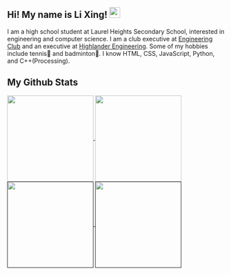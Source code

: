 ## Hi! My name is Li Xing! <img src="https://github.com/lixingyin/lixingyin/assets/114456809/5725c31a-df62-4e4b-bec4-bdefa7d00ce7" width="25" height="25">

I am a high school student at Laurel Heights Secondary School, interested in engineering and computer science. I am a club executive at [Engineering Club](https://www.instagram.com/lhssengineering/) and an executive at [Highlander Engineering](https://www.highlanderengineering.ca/). Some of my hobbies include tennis🎾 and badminton🏸. I know HTML, CSS, JavaScript, Python, and C++(Processing).

## My Github Stats

<a href="https://github.com/anuraghazra/github-readme-stats#gh-dark-mode-only">
  <img height=200 align="center" src="https://github-readme-stats.vercel.app/api?username=lixingyin&show_icons=true&theme=dark#gh-dark-mode-only" />
</a>
<a href="https://github.com/anuraghazra/github-readme-stats#gh-light-mode-only">
  <img height=200 align="center" src="https://github-readme-stats.vercel.app/api?username=lixingyin&show_icons=true&theme=default#gh-light-mode-only" />
</a>
<a href="">
  <img height=200 align="center" src="https://github-readme-stats.vercel.app/api/top-langs/?username=anuraghazra&layout=compact&theme=dark#gh-dark-mode-only" />
</a>
<a href="">
  <img height=200 align="center" src="https://github-readme-stats.vercel.app/api/top-langs/?username=anuraghazra&layout=compact&theme=default#gh-light-mode-only" />
</a>

